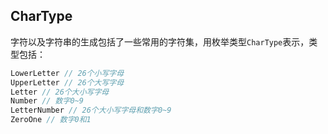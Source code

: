 ## CharType

字符以及字符串的生成包括了一些常用的字符集，用枚举类型`CharType`表示，类型包括：

```cpp
LowerLetter // 26个小写字母
UpperLetter // 26个大写字母
Letter // 26个大小写字母
Number // 数字0~9
LetterNumber // 26个大小写字母和数字0~9
ZeroOne // 数字0和1
```

